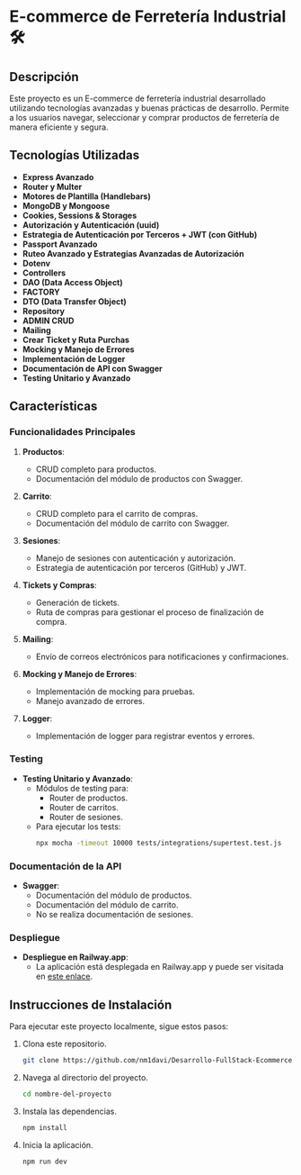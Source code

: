 # E-commerce de Ferretería Industrial 🛠️

## Descripción

Este proyecto es un E-commerce de ferretería industrial desarrollado utilizando tecnologías avanzadas y buenas prácticas de desarrollo. Permite a los usuarios navegar, seleccionar y comprar productos de ferretería de manera eficiente y segura.

## Tecnologías Utilizadas

- **Express Avanzado**
- **Router y Multer**
- **Motores de Plantilla (Handlebars)**
- **MongoDB y Mongoose**
- **Cookies, Sessions & Storages**
- **Autorización y Autenticación (uuid)**
- **Estrategia de Autenticación por Terceros + JWT (con GitHub)**
- **Passport Avanzado**
- **Ruteo Avanzado y Estrategias Avanzadas de Autorización**
- **Dotenv**
- **Controllers**
- **DAO (Data Access Object)**
- **FACTORY**
- **DTO (Data Transfer Object)**
- **Repository**
- **ADMIN CRUD**
- **Mailing**
- **Crear Ticket y Ruta Purchas**
- **Mocking y Manejo de Errores**
- **Implementación de Logger**
- **Documentación de API con Swagger**
- **Testing Unitario y Avanzado**

## Características

### Funcionalidades Principales

1. **Productos**:
   - CRUD completo para productos.
   - Documentación del módulo de productos con Swagger.

2. **Carrito**:
   - CRUD completo para el carrito de compras.
   - Documentación del módulo de carrito con Swagger.

3. **Sesiones**:
   - Manejo de sesiones con autenticación y autorización.
   - Estrategia de autenticación por terceros (GitHub) y JWT.

4. **Tickets y Compras**:
   - Generación de tickets.
   - Ruta de compras para gestionar el proceso de finalización de compra.

5. **Mailing**:
   - Envío de correos electrónicos para notificaciones y confirmaciones.

6. **Mocking y Manejo de Errores**:
   - Implementación de mocking para pruebas.
   - Manejo avanzado de errores.

7. **Logger**:
   - Implementación de logger para registrar eventos y errores.

### Testing

- **Testing Unitario y Avanzado**:
   - Módulos de testing para:
     - Router de productos.
     - Router de carritos.
     - Router de sesiones.
   - Para ejecutar los tests:
     ```bash
     npx mocha -timeout 10000 tests/integrations/supertest.test.js
     ```

### Documentación de la API

- **Swagger**:
   - Documentación del módulo de productos.
   - Documentación del módulo de carrito.
   - No se realiza documentación de sesiones.

### Despliegue

- **Despliegue en Railway.app**:
   - La aplicación está desplegada en Railway.app y puede ser visitada en [este enlace](https://segunda-entrega-integradora-production.up.railway.app).

## Instrucciones de Instalación

Para ejecutar este proyecto localmente, sigue estos pasos:

1. Clona este repositorio.
   ```bash
   git clone https://github.com/nm1davi/Desarrollo-FullStack-Ecommerce.git
2. Navega al directorio del proyecto.
   ```bash
   cd nombre-del-proyecto
3. Instala las dependencias.
   ```bash
   npm install
4. Inicia la aplicación.
   ```bash
   npm run dev

